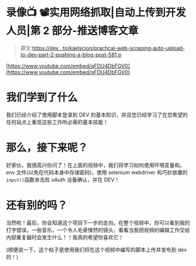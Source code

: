 # 录像📺 📽️实用网络抓取|自动上传到开发人员|第 2 部分-推送博客文章

> 原文:[https://dev . to/kaelscion/practical-web-scraping-auto-upload-to-dev-part-2-pushing-a-blog-post-581 p](https://dev.to/kaelscion/practical-web-scraping-auto-upload-to-dev-part-2-pushing-a-blog-post-581p)

[https://www.youtube.com/embed/qFDU4DbFGV0](https://www.youtube.com/embed/qFDU4DbFGV0)

# [](#what-weve-learned)我们学到了什么

我们已经介绍了使用脚本登录到 DEV 的基本知识，并且您已经学习了在您希望的任何站点上重现这些工作所必需的基本技能！

# [](#so-whats-next)那么，接下来呢？

好家伙，我很高兴你问了！在上面的视频中，我们将学习如何使用环境变量和。env 文件(以免在代码本身中存储密码)，使用 selenium webdriver 和巧妙放置的`input()`函数来击败 oAuth 设备确认，并在 DEV！

# [](#anything-else)还有别的吗？

当然啦！最后，你会知道这个项目下一步的走向。在整个视频中，你可以看到我的打字错误，一些音乐，一个令人毛骨悚然的镜头，看看当我把视频的编辑工作交给内部重复器时会发生什么！！我真的希望你喜欢它！

(顺便说一下，这个帖子是使用我们将在这个视频中编写的脚本上传并发布到 dev 的！)